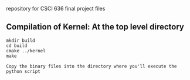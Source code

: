 repository for CSCI 636 final project files

## Compilation of Kernel: At the top level directory
```
mkdir build
cd build
cmake ../kernel
make

Copy the binary files into the directory where you'll execute the python script

